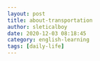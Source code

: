 ```yaml
---
layout: post
title: about-transportation
author: sleticalboy
date: 2020-12-03 08:18:45
category: english-learning
tags: [daily-life]
---
```


